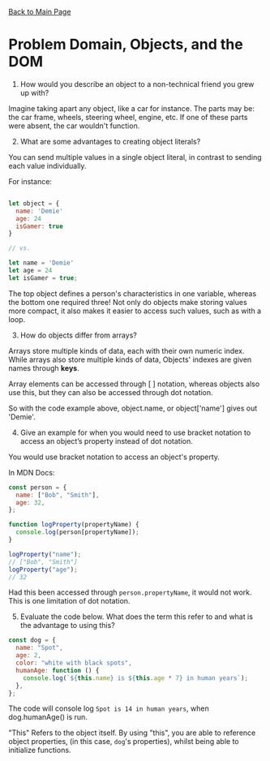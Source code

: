 [Back to Main Page](https://roguestar112.github.io/reading-notes/)

# Problem Domain, Objects, and the DOM

1. How would you describe an object to a non-technical friend you grew up with?

Imagine taking apart any object, like a car for instance. The parts may be: the car frame, wheels, steering wheel, engine, etc. If one of these parts were absent, the car wouldn't function.

2. What are some advantages to creating object literals?

You can send multiple values in a single object literal, in contrast to sending each value individually.

For instance:

```js

let object = {
  name: 'Demie'
  age: 24
  isGamer: true
}

// vs.

let name = 'Demie'
let age = 24
let isGamer = true;

```

The top object defines a person's characteristics in one variable, whereas the bottom one required three!
Not only do objects make storing values more compact, it also makes it easier to access such values, such as with a loop.

3. How do objects differ from arrays?

Arrays store multiple kinds of data, each with their own numeric index. While arrays also store multiple kinds of data, Objects' indexes are given names through **keys**.

Array elements can be accessed through [ ] notation, whereas objects also use this, but they can also be accessed through dot notation.

So with the code example above, object.name, or object['name'] gives out 'Demie'.

4. Give an example for when you would need to use bracket notation to access an object’s property instead of dot notation.

You would use bracket notation to access an object's property.

In MDN Docs:

```js
const person = {
  name: ["Bob", "Smith"],
  age: 32,
};

function logProperty(propertyName) {
  console.log(person[propertyName]);
}

logProperty("name");
// ["Bob", "Smith"]
logProperty("age");
// 32
```

Had this been accessed through `person.propertyName`, it would not work. This is one limitation of dot notation.

5. Evaluate the code below. What does the term this refer to and what is the advantage to using this?

```js
const dog = {
  name: "Spot",
  age: 2,
  color: "white with black spots",
  humanAge: function () {
    console.log(`${this.name} is ${this.age * 7} in human years`);
  },
};
```

The code will console log
`Spot is 14 in human years`,
when dog.humanAge() is run.

"This" Refers to the object itself. By using "this", you are able to reference object properties, (in this case, `dog`'s properties), whilst being able to initialize functions.